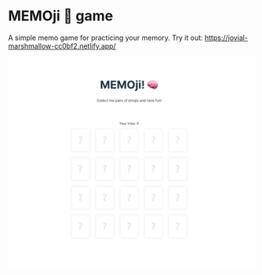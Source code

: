 # MEMOji 🧠 game

A simple memo game for practicing your memory.
Try it out: https://jovial-marshmallow-cc0bf2.netlify.app/

![Game preview](./public/MEMOji_.png)
